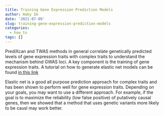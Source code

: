 ```yaml
---
title: Training Gene Expression Prediction Models
author: Haky Im
date: '2021-07-09'
slug: training-gene-expression-prediction-models
categories:
  - how_to
tags: []
---
```


PrediXcan and TWAS methods in general correlate genetically predicted levels of gene expression traits with complex traits to understand the mechanism behind GWAS loci. A key component is the training of gene expression traits. A tutorial on how to generate elastic net models can be found [in this link](https://github.com/hakyimlab/PredictDB-Tutorial)

Elastic net is a good all purpose prediction approach for complex traits and has been shown to perform well for gene expression traits. Depending on your goals, you may want to use a different approach. For example, if the goal is to maximize the reliability (low false positive) of putatively causal genes, then we showed that a method that uses genetic variants more likely to be causl may work better. 